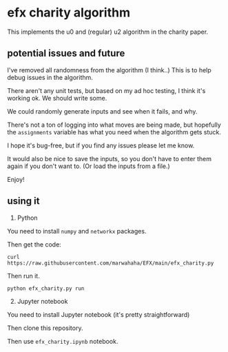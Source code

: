 # efx charity algorithm

This implements the u0 and (regular) u2 algorithm in the charity paper.

## potential issues and future

I've removed all randomness from the algorithm (I think..) This is to help debug issues in the algorithm.

There aren't any unit tests, but based on my ad hoc testing, I think it's working ok. We should write some.

We could randomly generate inputs and see when it fails, and why.

There's not a ton of logging into what moves are being made, but hopefully the `assignments` variable has what you need when the algorithm gets stuck.

I hope it's bug-free, but if you find any issues please let me know.

It would also be nice to save the inputs, so you don't have to enter them again if you don't want to. (Or load the inputs from a file.)

Enjoy!

## using it

1. Python

You need to install `numpy` and `networkx` packages.

Then get the code:
```
curl https://raw.githubusercontent.com/marwahaha/EFX/main/efx_charity.py
```

Then run it.
```
python efx_charity.py run
```


2. Jupyter notebook

You need to install Jupyter notebook (it's pretty straightforward)

Then clone this repository.

Then use `efx_charity.ipynb` notebook.